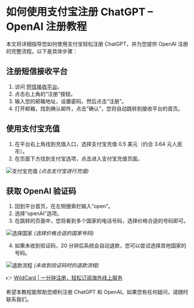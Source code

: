 # 如何使用支付宝注册 ChatGPT – OpenAI 注册教程

本文将详细指导您如何使用支付宝轻松注册 ChatGPT，并为您提供 OpenAI 注册的完整流程。以下是具体步骤：

## 注册短信接收平台

1. 访问 [短信接收平台](https://sms-activate.org/)。
2. 点击右上角的“注册”按钮。
3. 输入您的邮箱地址，设置密码，然后点击“注册”。
4. 打开邮箱，找到确认邮件，点击“确认”，您将自动跳转到接收平台的首页。

## 使用支付宝充值

1. 在平台右上角找到充值入口，选择支付宝充值 0.5 美元（约合 3.64 元人民币）。
2. 在页面下方找到支付宝选项，点击进入支付宝充值页面。

![支付宝充值](https://bbtdd.com/img/5201895878163.webp)
*(点击支付宝进行充值)*

## 获取 OpenAI 验证码

1. 回到平台首页，在左侧搜索栏输入“open”。
2. 选择“openAI”选项。
3. 在跳转的页面中，您将看到多个国家的电话号码，选择价格合适的号码即可。

![选择国家](https://bbtdd.com/img/1708919179651.webp)
*(选择价格合适的国家号码)*

4. 如果未收到验证码，20 分钟后系统会自动退款，您可以尝试选择其他国家的号码。

![退款流程](https://bbtdd.com/img/8678536683737636.webp)
*(未收到验证码时的退款流程)*

👉 [WildCard | 一分钟注册，轻松订阅海外线上服务](https://bbtdd.com/WildCard)

希望本教程能帮助您顺利注册 ChatGPT 和 OpenAI。如果您有任何疑问，请随时联系我们。